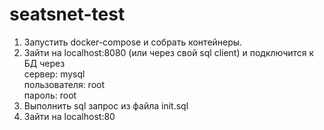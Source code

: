 # seatsnet-test

1. Запустить docker-compose и собрать контейнеры.
2. Зайти на localhost:8080 (или через свой sql client) и подключится к БД через  
сервер: mysql  
пользователя: root  
пароль: root  
3. Выполнить sql запрос из файла init.sql
4. Зайти на localhost:80
